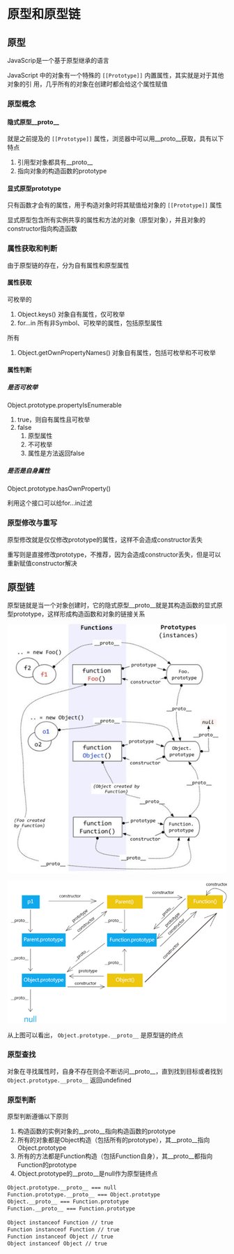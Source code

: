 # 原型和原型链

## 原型

JavaScrip是一个基于原型继承的语言

JavaScript 中的对象有一个特殊的 `[[Prototype]]` 内置属性，其实就是对于其他对象的引
用，几乎所有的对象在创建时都会给这个属性赋值

### 原型概念

#### 隐式原型__proto__

就是之前提及的 `[[Prototype]]` 属性，浏览器中可以用__proto__获取，具有以下特点
1. 引用型对象都具有__proto__
2. 指向对象的构造函数的prototype

#### 显式原型prototype

只有函数才会有的属性，用于构造对象时将其赋值给对象的 `[[Prototype]]` 属性

显式原型包含所有实例共享的属性和方法的对象（原型对象），并且对象的constructor指向构造函数

### 属性获取和判断

由于原型链的存在，分为自有属性和原型属性

#### 属性获取

可枚举的

1. Object.keys() 对象自有属性，仅可枚举
2. for...in 所有非Symbol、可枚举的属性，包括原型属性

所有

1. Object.getOwnPropertyNames() 对象自有属性，包括可枚举和不可枚举

#### 属性判断

##### 是否可枚举

Object.prototype.propertyIsEnumerable
1. true，则自有属性且可枚举
2. false
   1. 原型属性
   2. 不可枚举
   3. 属性是方法返回false

##### 是否是自身属性

Object.prototype.hasOwnProperty()

利用这个接口可以给for...in过滤

### 原型修改与重写

原型修改就是仅仅修改prototype的属性，这样不会造成constructor丢失

重写则是直接修改prototype，不推荐，因为会造成constructor丢失，但是可以重新赋值constructor解决

## 原型链

原型链就是当一个对象创建时，它的隐式原型__proto__就是其构造函数的显式原型prototype，这样形成构造函数和对象的链接关系

![原型链1](assets/01-原型链1.png)

![原型链2](assets/01-原型链2.png)

从上图可以看出， `Object.prototype.__proto__` 是原型链的终点

### 原型查找

对象在寻找属性时，自身不存在则会不断访问__proto__，直到找到目标或者找到 `Object.prototype.__proto__` 返回undefined

### 原型判断

原型判断遵循以下原则

1. 构造函数的实例对象的__proto__指向构造函数的prototype
2. 所有的对象都是Object构造（包括所有的prototype），其__proto__指向Object.prototype
3. 所有的方法都是Function构造（包括Function自身），其__proto__都指向Function的prototype
4. Object.prototype的__proto__是null作为原型链终点

```JS
Object.prototype.__proto__ === null
Function.prototype.__proto__ === Object.prototype
Object.__proto__ === Function.prototype
Function.__proto__ === Function.prototype

Object instanceof Function // true
Function instanceof Function // true
Function instanceof Object // true
Object instanceof Object // true
```
